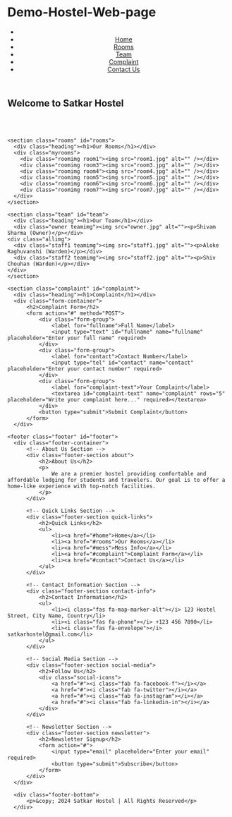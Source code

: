 # Demo-Hostel-Web-page
<!DOCTYPE html>
<html lang="en">
  <head>
    <meta charset="UTF-8" />
    <meta name="viewport" content="width=device-width, initial-scale=1.0" />
    <title>Document</title>
    <link rel="stylesheet" href="style.css" />
      <link rel="stylesheet" href="https://cdnjs.cloudflare.com/ajax/libs/font-awesome/6.0.0-beta3/css/all.min.css">
      <!-- Other head content -->
  
  </head>
  <body>
    <header>
      <div class="navbar">
        <ul class="navlist">
          <div class="left"><img src="logo-removebg-preview.png" alt="" /></div>
          <div class="right">
            <li></li>
            <li><a href="#home">Home</a></li>
            <li><a href="#rooms">Rooms</a></li>
            <li><a href="#team">Team</a></li>
            <li><a href="#complaint">Complaint</a></li>
            <li><a href="#footer">Contact Us</a></li>
          </div>
        </ul>
      </div>
    </header>
    <section class="home" id="home">
      <div class="heading"><h1>Welcome to Satkar Hostel</h1></div>
      <div class="facility">
        <div class="upimg">
          <img src="img1.jpg" alt="" />
          <img src="img2.jpg" alt="" />
          <img src="img3.jpg" alt="" />
        </div>
        <div class="downimg">
          <img src="img4.jpg" alt="" />
          <img src="img5.jpg" alt="" />
          <img src="img6.jpg" alt="" />
        </div>
      </div>
    </section>

    <section class="rooms" id="rooms">
      <div class="heading"><h1>Our Rooms</h1></div>
      <div class="myrooms">
        <div class="roomimg room1"><img src="room1.jpg" alt="" /></div>
        <div class="roomimg room3"><img src="room3.jpg" alt="" /></div>
        <div class="roomimg room4"><img src="room4.jpg" alt="" /></div>
        <div class="roomimg room5"><img src="room5.jpg" alt="" /></div>
        <div class="roomimg room6"><img src="room6.jpg" alt="" /></div>
        <div class="roomimg room7"><img src="room7.jpg" alt="" /></div>
      </div>
    </section>

    <section class="team" id="team">
      <div class="heading"><h1>Our Team</h1></div>
      <div class="owner teamimg"><img src="owner.jpg" alt=""><p>Shivam Sharma (Owner)</p></div>
    <div class="allimg">
      <div class="staff1 teamimg"><img src="staff1.jpg" alt=""><p>Aloke Raghuvanshi (Warden)</p></div>
      <div class="staff2 teamimg"><img src="staff2.jpg" alt=""><p>Shiv Chouhan (Warden)</p></div>
    </div>
    </section>

    <section class="complaint" id="complaint">
      <div class="heading"><h1>Complaint</h1></div>
      <div class="form-container">
          <h2>Complaint Form</h2>
          <form action="#" method="POST">
              <div class="form-group">
                  <label for="fullname">Full Name</label>
                  <input type="text" id="fullname" name="fullname" placeholder="Enter your full name" required>
              </div>
              <div class="form-group">
                  <label for="contact">Contact Number</label>
                  <input type="tel" id="contact" name="contact" placeholder="Enter your contact number" required>
              </div>
              <div class="form-group">
                  <label for="complaint-text">Your Complaint</label>
                  <textarea id="complaint-text" name="complaint" rows="5" placeholder="Write your complaint here..." required></textarea>
              </div>
              <button type="submit">Submit Complaint</button>
          </form>
      </div>
  </section>
  

    <footer class="footer" id="footer">
      <div class="footer-container">
          <!-- About Us Section -->
          <div class="footer-section about">
              <h2>About Us</h2>
              <p>
                  We are a premier hostel providing comfortable and affordable lodging for students and travelers. Our goal is to offer a home-like experience with top-notch facilities.
              </p>
          </div>
  
          <!-- Quick Links Section -->
          <div class="footer-section quick-links">
              <h2>Quick Links</h2>
              <ul>
                  <li><a href="#home">Home</a></li>
                  <li><a href="#rooms">Our Rooms</a></li>
                  <li><a href="#mess">Mess Info</a></li>
                  <li><a href="#complaint">Complaint Form</a></li>
                  <li><a href="#contact">Contact Us</a></li>
              </ul>
          </div>
  
          <!-- Contact Information Section -->
          <div class="footer-section contact-info">
              <h2>Contact Information</h2>
              <ul>
                  <li><i class="fas fa-map-marker-alt"></i> 123 Hostel Street, City Name, Country</li>
                  <li><i class="fas fa-phone"></i> +123 456 7890</li>
                  <li><i class="fas fa-envelope"></i> satkarhostel@gmail.com</li>
              </ul>
          </div>
  
          <!-- Social Media Section -->
          <div class="footer-section social-media">
              <h2>Follow Us</h2>
              <div class="social-icons">
                  <a href="#"><i class="fab fa-facebook-f"></i></a>
                  <a href="#"><i class="fab fa-twitter"></i></a>
                  <a href="#"><i class="fab fa-instagram"></i></a>
                  <a href="#"><i class="fab fa-linkedin-in"></i></a>
              </div>
          </div>
  
          <!-- Newsletter Section -->
          <div class="footer-section newsletter">
              <h2>Newsletter Signup</h2>
              <form action="#">
                  <input type="email" placeholder="Enter your email" required>
                  <button type="submit">Subscribe</button>
              </form>
          </div>
      </div>
  
      <div class="footer-bottom">
          <p>&copy; 2024 Satkar Hostel | All Rights Reserved</p>
      </div>
  </footer>
  </body>
</html>


